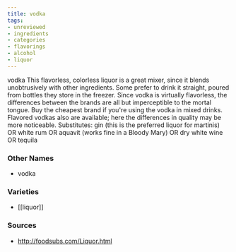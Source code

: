 ```yaml
---
title: vodka
tags:
- unreviewed
- ingredients
- categories
- flavorings
- alcohol
- liquor
---
```

vodka This flavorless, colorless liquor is a great mixer, since it blends unobtrusively with other ingredients. Some prefer to drink it straight, poured from bottles they store in the freezer. Since vodka is virtually flavorless, the differences between the brands are all but imperceptible to the mortal tongue. Buy the cheapest brand if you're using the vodka in mixed drinks. Flavored vodkas also are available; here the differences in quality may be more noticeable. Substitutes: gin (this is the preferred liquor for martinis) OR white rum OR aquavit (works fine in a Bloody Mary) OR dry white wine OR tequila

### Other Names

* vodka

### Varieties

* [[liquor]]

### Sources
* http://foodsubs.com/Liquor.html
